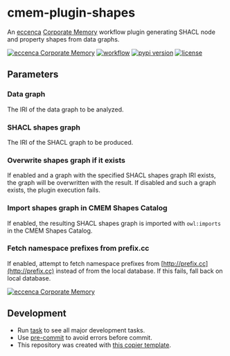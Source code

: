 # cmem-plugin-shapes

An [eccenca](https://eccenca.com) [Corporate Memory](https://documentation.eccenca.com) workflow plugin generating SHACL node and property shapes from data graphs.

[![eccenca Corporate Memory](https://img.shields.io/badge/eccenca-Corporate%20Memory-orange)](https://documentation.eccenca.com) [![workflow](https://github.com/eccenca/cmem-plugin-shapes/actions/workflows/check.yml/badge.svg)](https://github.com/eccenca/cmem-plugin-pyshacl/actions) [![pypi version](https://img.shields.io/pypi/v/cmem-plugin-shapes)](https://pypi.org/project/cmem-plugin-shapes/) [![license](https://img.shields.io/pypi/l/cmem-plugin-shapes)](https://pypi.org/project/cmem-plugin-shapes)


## Parameters

### Data graph

The IRI of the data graph to be analyzed.

### SHACL shapes graph

The IRI of the SHACL graph to be produced.

### Overwrite shapes graph if it exists

If enabled and a graph with the specified SHACL shapes graph IRI exists, the graph will be
overwritten with the result. If disabled and such a graph exists, the plugin execution fails.

### Import shapes graph in CMEM Shapes Catalog

If enabled, the resulting SHACL shapes graph is imported with `owl:imports` in the CMEM Shapes Catalog.

### Fetch namespace prefixes from prefix.cc

If enabled, attempt to fetch namespace prefixes from [http://prefix.cc](http://prefix.cc) instead of from the local database.
If this fails, fall back on local database.


[![eccenca Corporate Memory](https://img.shields.io/badge/eccenca-Corporate%20Memory-orange)](https://documentation.eccenca.com)   

## Development

- Run [task](https://taskfile.dev/) to see all major development tasks.
- Use [pre-commit](https://pre-commit.com/) to avoid errors before commit.
- This repository was created with [this copier template](https://github.com/eccenca/cmem-plugin-template).

